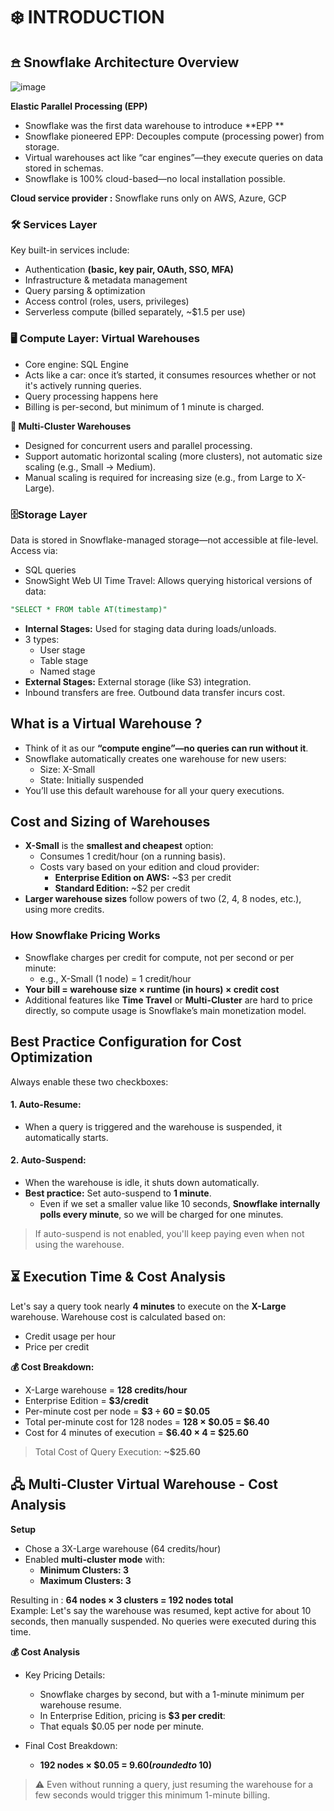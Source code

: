 # ❄️ INTRODUCTION 

## 𖠿 Snowflake Architecture Overview 
![image](https://github.com/user-attachments/assets/36615c05-c0ac-43a0-bc19-08a61c0ea1f2)    

**Elastic Parallel Processing (EPP)**
- Snowflake was the first data warehouse to introduce **EPP **
- Snowflake pioneered EPP: Decouples compute (processing power) from storage.
- Virtual warehouses act like “car engines”—they execute queries on data stored in schemas.
- Snowflake is 100% cloud-based—no local installation possible.

**Cloud service provider :** Snowflake runs only on AWS, Azure, GCP
### 🛠️ Services Layer 
Key built-in services include:
- Authentication **(basic, key pair, OAuth, SSO, MFA)**
- Infrastructure & metadata management
- Query parsing & optimization
- Access control (roles, users, privileges)
- Serverless compute (billed separately, ~$1.5 per use)

### 🖥 Compute Layer: Virtual Warehouses
- Core engine: SQL Engine
- Acts like a car: once it’s started, it consumes resources whether or not it's actively running queries.
- Query processing happens here
- Billing is per-second, but minimum of 1 minute is charged.
   
**🧩 Multi-Cluster Warehouses**
- Designed for concurrent users and parallel processing.
- Support automatic horizontal scaling (more clusters), not automatic size scaling (e.g., Small → Medium).
- Manual scaling is required for increasing size (e.g., from Large to X-Large).

### 🗄️Storage Layer
Data is stored in Snowflake-managed storage—not accessible at file-level.     
Access via:
- SQL queries
- SnowSight Web UI
Time Travel: Allows querying historical versions of data:
```SQL
"SELECT * FROM table AT(timestamp)"
```
- **Internal Stages:** Used for staging data during loads/unloads.
- 3 types:
    - User stage
    - Table stage
    - Named stage
- **External Stages:** External storage (like S3) integration.
- Inbound transfers are free. Outbound data transfer incurs cost.


## What is a Virtual Warehouse ? 
- Think of it as our **“compute engine”—no queries can run without it**.
- Snowflake automatically creates one warehouse for new users:
  - Size: X-Small
  - State: Initially suspended
- You’ll use this default warehouse for all your query executions.

## Cost and Sizing of Warehouses

- **X-Small** is the **smallest and cheapest** option:
  - Consumes 1 credit/hour (on a running basis).
  - Costs vary based on your edition and cloud provider:
      - **Enterprise Edition on AWS:** ~$3 per credit
      - **Standard Edition:** ~$2 per credit
- **Larger warehouse sizes** follow powers of two (2, 4, 8 nodes, etc.), using more credits.

### How Snowflake Pricing Works
- Snowflake charges per credit for compute, not per second or per minute:
  - e.g., X-Small (1 node) = 1 credit/hour
- **Your bill = warehouse size × runtime (in hours) × credit cost**
- Additional features like **Time Travel** or **Multi-Cluster** are hard to price directly, so compute usage is Snowflake’s main monetization model.

## Best Practice Configuration for Cost Optimization
Always enable these two checkboxes:      
#### 1. Auto-Resume:
- When a query is triggered and the warehouse is suspended, it automatically starts.
#### 2. Auto-Suspend:
- When the warehouse is idle, it shuts down automatically.
- **Best practice:** Set auto-suspend to **1 minute**.
  - Even if we set a smaller value like 10 seconds, **Snowflake internally polls every minute**, so we will be charged for one minutes.
> If auto-suspend is not enabled, you'll keep paying even when not using the warehouse.

## ⏳ Execution Time & Cost Analysis

Let's say a query took nearly **4 minutes** to execute on the **X-Large** warehouse.
Warehouse cost is calculated based on:
  - Credit usage per hour
  - Price per credit

**💰 Cost Breakdown:**
- X-Large warehouse = **128 credits/hour**
- Enterprise Edition = **$3/credit**
- Per-minute cost per node = **$3 ÷ 60 = $0.05**
- Total per-minute cost for 128 nodes = **128 × $0.05 = $6.40**
- Cost for 4 minutes of execution = **$6.40 × 4 = $25.60**

> Total Cost of Query Execution: **~$25.60**

## 🖧 Multi-Cluster Virtual Warehouse - Cost Analysis 
**Setup**
- Chose a 3X-Large warehouse (64 credits/hour)
- Enabled **multi-cluster mode** with:
  - **Minimum Clusters: 3**
  - **Maximum Clusters: 3**

Resulting in : **64 nodes × 3 clusters = 192 nodes total**   
Example: Let's say the warehouse was resumed, kept active for about 10 seconds, then manually suspended. No queries were executed during this time.

**💰 Cost Analysis**
- Key Pricing Details:
  - Snowflake charges by second, but with a 1-minute minimum per warehouse resume.
  - In Enterprise Edition, pricing is **$3 per credit**:
  - That equals $0.05 per node per minute.

- Final Cost Breakdown:
  - **192 nodes × $0.05 = $9.60 (rounded to ~$10)**

> ⚠️ Even without running a query, just resuming the warehouse for a few seconds would trigger this minimum 1-minute billing.
